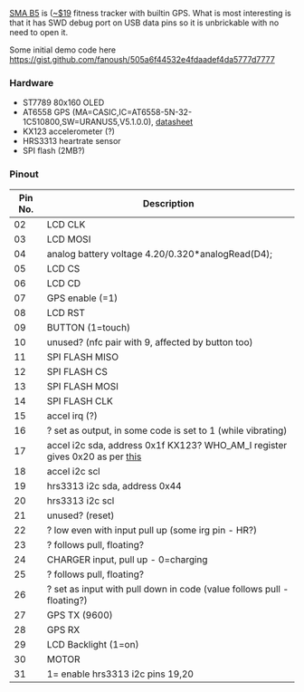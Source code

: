 [SMA B5](https://www.smawatch.com/page411) is ([~$19](https://www.aliexpress.com/item/4000987225908.html) fitness tracker with builtin GPS. What is most interesting is that it has SWD debug port on USB data pins so it is unbrickable with no need to open it.

Some initial demo code here https://gist.github.com/fanoush/505a6f44532e4fdaadef4da5777d7777

### Hardware ###

- ST7789 80x160 OLED
- AT6558 GPS (MA=CASIC,IC=AT6558-5N-32-1C510800,SW=URANUS5,V5.1.0.0), [datasheet](http://www.icofchina.com/d/file/xiazai/2016-12-05/b1be6f481cdf9d773b963ab30a2d11d8.pdf)
- KX123 accelerometer (?)
- HRS3313 heartrate sensor
- SPI flash (2MB?)

### Pinout ###

| Pin No.  | Description |
| ------------- | ------------- |
| 02 | LCD CLK |
| 03 |LCD MOSI |
| 04 |analog battery voltage 4.20/0.320*analogRead(D4); |
| 05 |LCD CS |
| 06 |LCD CD |
| 07 |GPS enable (=1) |
| 08 |LCD RST |
| 09 |BUTTON (1=touch) |
| 10 |unused? (nfc pair with 9, affected by button too) |
| 11 |SPI FLASH MISO |
| 12 |SPI FLASH CS |
| 13 |SPI FLASH MOSI |
| 14 |SPI FLASH CLK |
| 15 |accel irq (?) |
| 16 |? set as output, in some code is set to 1 (while vibrating) |	
| 17 |accel i2c sda, address 0x1f  KX123? WHO_AM_I register gives 0x20 as per [this](https://d10bqar0tuhard.cloudfront.net/en/document/TN004-Power-On-Procedure.pdf) |
| 18 |accel i2c scl |
| 19 |hrs3313 i2c sda, address 0x44
| 20 |hrs3313 i2c scl |
| 21 |unused? (reset) |
| 22 |? low even with input pull up (some irg pin - HR?) |
| 23 |? follows pull, floating? |
| 24 |CHARGER input, pull up - 0=charging |
| 25 |? follows pull, floating? |
| 26 | ? set as input with pull down in code (value follows pull - floating?) |
| 27 | GPS TX (9600) |
| 28 | GPS RX |
| 29 | LCD Backlight (1=on) |
| 30 | MOTOR |
| 31 | 1= enable hrs3313 i2c pins 19,20 |

